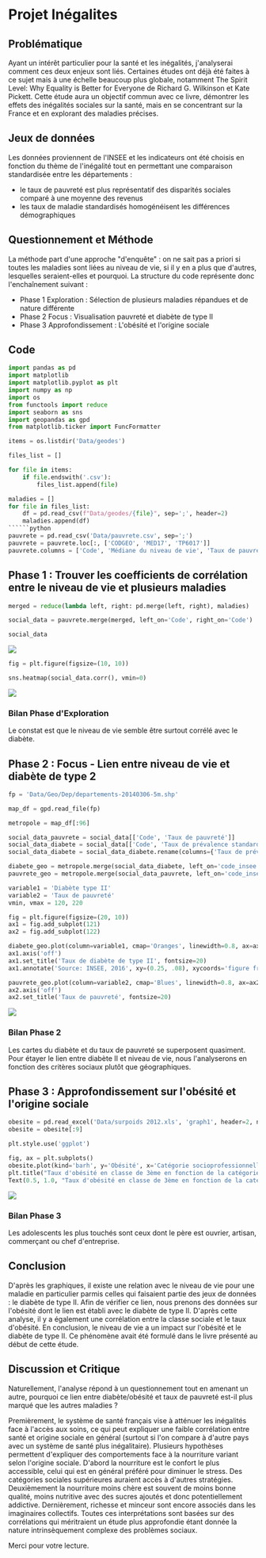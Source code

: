 # Projet Inégalites

## Problématique

Ayant un intérêt particulier pour la santé et les inégalités, j'analyserai comment ces deux enjeux sont liés.
Certaines études ont déjà été faites à ce sujet mais à une échelle beaucoup plus globale, notamment The Spirit Level: Why Equality is Better for Everyone de Richard G. Wilkinson et Kate Pickett. Cette étude aura un objectif commun avec ce livre, démontrer les effets des inégalités sociales sur la santé, mais en se concentrant sur la France et en explorant des maladies précises.

## Jeux de données
Les données proviennent de l'INSEE et les indicateurs ont été choisis en fonction du thème de l'inégalité tout en permettant une comparaison standardisée entre les départements :

- le taux de pauvreté est plus représentatif des disparités sociales comparé à une moyenne des revenus
- les taux de maladie standardisés homogénéisent les différences démographiques

## Questionnement et Méthode

La méthode part d'une approche "d'enquête" : on ne sait pas a priori si toutes les maladies sont liées au niveau de vie, si il y en a plus que d'autres, lesquelles seraient-elles et pourquoi. La structure du code représente donc l'enchaînement suivant :

- Phase 1 Exploration : Sélection de plusieurs maladies répandues et de nature différente
- Phase 2 Focus : Visualisation pauvreté et diabète de type II
- Phase 3 Approfondissement : L'obésité et l'origine sociale
## Code
```python
import pandas as pd
import matplotlib
import matplotlib.pyplot as plt
import numpy as np
import os
from functools import reduce
import seaborn as sns
import geopandas as gpd
from matplotlib.ticker import FuncFormatter
```
```python
items = os.listdir('Data/geodes')

files_list = []

for file in items:
    if file.endswith('.csv'):
        files_list.append(file)
```
```python
maladies = []
for file in files_list:
    df = pd.read_csv(f"Data/geodes/{file}", sep=';', header=2)
    maladies.append(df)  
``````python
pauvrete = pd.read_csv('Data/pauvrete.csv', sep=';')
pauvrete = pauvrete.loc[:, ['CODGEO', 'MED17', 'TP6017']]
pauvrete.columns = ['Code', 'Médiane du niveau de vie', 'Taux de pauvreté']
```
## Phase 1 : Trouver les coefficients de corrélation entre le niveau de vie et plusieurs maladies
```python 
merged = reduce(lambda left, right: pd.merge(left, right), maladies)
```
```python
social_data = pauvrete.merge(merged, left_on='Code', right_on='Code')
```
```python
social_data
```
![](https://github.com/Fujistone/Projet_inegalites/blob/master/images/inegalites_table.png)

```python
fig = plt.figure(figsize=(10, 10))
```
```python
sns.heatmap(social_data.corr(), vmin=0)
```
![](https://github.com/Fujistone/Projet_inegalites/blob/master/images/heatmap_inegalites.png)

### Bilan Phase d'Exploration
Le constat est que le niveau de vie semble être surtout corrélé avec le diabète.

## Phase 2 : Focus - Lien entre niveau de vie et diabète de type 2
```python
fp = 'Data/Geo/Dep/departements-20140306-5m.shp'
```
```python
map_df = gpd.read_file(fp)
```
```python
metropole = map_df[:96]
```
```python
social_data_pauvrete = social_data[['Code', 'Taux de pauvreté']]
social_data_diabete = social_data[['Code', 'Taux de prévalence standardisé de diabète traité pharmacologiquement 2016']]
social_data_diabete = social_data_diabete.rename(columns={'Taux de prévalence standardisé de diabète traité pharmacologiquement 2016':'Diabète type II'})
```
```python
diabete_geo = metropole.merge(social_data_diabete, left_on='code_insee', right_on='Code')
pauvrete_geo = metropole.merge(social_data_pauvrete, left_on='code_insee', right_on='Code')
```
```python
variable1 = 'Diabète type II'
variable2 = 'Taux de pauvreté'
vmin, vmax = 120, 220
```
```python
fig = plt.figure(figsize=(20, 10))
ax1 = fig.add_subplot(121)
ax2 = fig.add_subplot(122)

diabete_geo.plot(column=variable1, cmap='Oranges', linewidth=0.8, ax=ax1, edgecolor='0.8')
ax1.axis('off')
ax1.set_title('Taux de diabète de type II', fontsize=20)
ax1.annotate('Source: INSEE, 2016', xy=(0.25, .08), xycoords='figure fraction', horizontalalignment='left', verticalalignment='top', fontsize=12, color='#555555')

pauvrete_geo.plot(column=variable2, cmap='Blues', linewidth=0.8, ax=ax2, edgecolor='0.8')
ax2.axis('off')
ax2.set_title('Taux de pauvreté', fontsize=20)
```
![](https://github.com/Fujistone/Projet_inegalites/blob/master/images/carte_orange.png)

### Bilan Phase 2

Les cartes du diabète et du taux de pauvreté se superposent quasiment. Pour étayer le lien entre diabète II et niveau de vie, nous l'analyserons en fonction des critères sociaux plutôt que géographiques.

## Phase 3 : Approfondissement sur l'obésité et l'origine sociale
```python
obesite = pd.read_excel('Data/surpoids 2012.xls', 'graph1', header=2, names = ['Catégorie socioprofessionnelle du père', 'Surpoids', 'Obésité'])
obesite = obesite[:9]
```
```python
plt.style.use('ggplot')
```
```python
fig, ax = plt.subplots()
obesite.plot(kind='barh', y='Obésité', x='Catégorie socioprofessionnelle du père', ax=ax)
plt.title("Taux d'obésité en classe de 3ème en fonction de la catégorie socioprofessionnelle du père")
Text(0.5, 1.0, "Taux d'obésité en classe de 3ème en fonction de la catégorie socioprofessionnelle du père")
```
![](https://github.com/Fujistone/Projet_inegalites/blob/master/images/categorie_sociopro.png)

### Bilan Phase 3
Les adolescents les plus touchés sont ceux dont le père est ouvrier, artisan, commerçant ou chef d'entreprise.

## Conclusion
D'après les graphiques, il existe une relation avec le niveau de vie pour une maladie en particulier parmis celles qui faisaient partie des jeux de données : le diabète de type II.
Afin de vérifier ce lien, nous prenons des données sur l'obésité dont le lien est établi avec le diabète de type II. D'après cette analyse, il y a également une corrélation entre la classe sociale et le taux d'obésité.
En conclusion, le niveau de vie a un impact sur l'obésité et le diabète de type II. Ce phénomène avait été formulé dans le livre présenté au début de cette étude.

## Discussion et Critique
Naturellement, l'analyse répond à un questionnement tout en amenant un autre, pourquoi ce lien entre diabète/obésité et taux de pauvreté est-il plus marqué que les autres maladies ?

Premièrement, le système de santé français vise à atténuer les inégalités face à l'accès aux soins, ce qui peut expliquer une faible corrélation entre santé et origine sociale en général (surtout si l'on compare à d'autre pays avec un système de santé plus inégalitaire).
Plusieurs hypothèses permettent d'expliquer des comportements face à la nourriture variant selon l'origine sociale. D'abord la nourriture est le confort le plus accessible, celui qui est en général préféré pour diminuer le stress. Des catégories sociales supérieures auraient accès à d'autres stratégies. Deuxièmement la nourriture moins chère est souvent de moins bonne qualité, moins nutritive avec des sucres ajoutés et donc potentiellement addictive. Dernièrement, richesse et minceur sont encore associés dans les imaginaires collectifs.
Toutes ces interprétations sont basées sur des corrélations qui méritraient un étude plus approfondie étant donnée la nature intrinsèquement complexe des problèmes sociaux.

Merci pour votre lecture.
